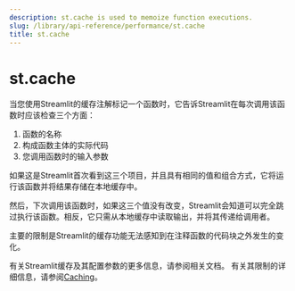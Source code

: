 ```yaml
---
description: st.cache is used to memoize function executions.
slug: /library/api-reference/performance/st.cache
title: st.cache
---
```


# st.cache

当您使用Streamlit的缓存注解标记一个函数时，它告诉Streamlit在每次调用该函数时应该检查三个方面：

1. 函数的名称
2. 构成函数主体的实际代码
3. 您调用函数时的输入参数

如果这是Streamlit首次看到这三个项目，并且具有相同的值和组合方式，它将运行该函数并将结果存储在本地缓存中。

然后，下次调用该函数时，如果这三个值没有改变，Streamlit会知道可以完全跳过执行该函数。相反，它只需从本地缓存中读取输出，并将其传递给调用者。

主要的限制是Streamlit的缓存功能无法感知到在注释函数的代码块之外发生的变化。

有关Streamlit缓存及其配置参数的更多信息，请参阅相关文档。
有关其限制的详细信息，请参阅[Caching](/library/advanced-features/caching)。

<Autofunction function="streamlit.cache" deprecated={true} deprecatedText="<code>st.cache</code>在1.18.0版本中已弃用。请改用<a href='/library/api-reference/performance/st.cache_data'><code>st.cache_data</code></a>或<a href='/library/api-reference/performance/st.cache_resource'><code>st.cache_resource</code></a>。在<a href='/library/advanced-features/caching'>Caching</a>中了解更多信息。"/>